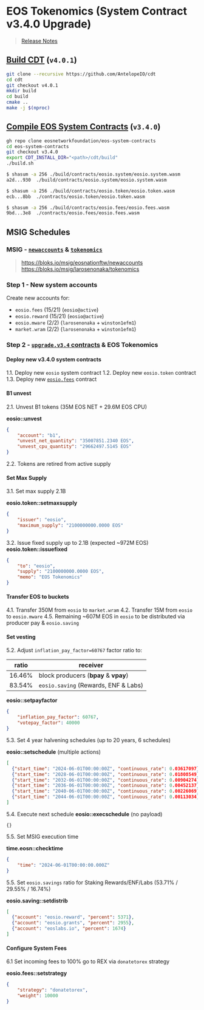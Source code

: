 # EOS Tokenomics (System Contract v3.4.0 Upgrade)

> [Release Notes](https://github.com/eosnetworkfoundation/eos-system-contracts/releases/tag/v3.4.0)

## [Build CDT](https://github.com/AntelopeIO/cdt) (`v4.0.1`)

```bash
git clone --recursive https://github.com/AntelopeIO/cdt
cd cdt
git checkout v4.0.1
mkdir build
cd build
cmake ..
make -j $(nproc)
```

## [Compile EOS System Contracts](https://github.com/eosnetworkfoundation/eos-system-contracts/releases/tag/v3.4.0) (`v3.4.0`)

```bash
gh repo clone eosnetworkfoundation/eos-system-contracts
cd eos-system-contracts
git checkout v3.4.0
export CDT_INSTALL_DIR="<path>/cdt/build"
./build.sh
```

```bash
$ shasum -a 256 ./build/contracts/eosio.system/eosio.system.wasm
a2d...930  ./build/contracts/eosio.system/eosio.system.wasm

$ shasum -a 256 ./build/contracts/eosio.token/eosio.token.wasm
ecb...8bb  ./contracts/eosio.token/eosio.token.wasm

$ shasum -a 256 ./build/contracts/eosio.fees/eosio.fees.wasm
9bd...3e8  ./contracts/eosio.fees/eosio.fees.wasm
```

## MSIG Schedules

### MSIG - [`newaccounts`](https://bloks.io/msig/eosnationftw/newaccounts) & [`tokenomics`](https://bloks.io/msig/larosenonaka/tokenomics)

> https://bloks.io/msig/eosnationftw/newaccounts
> https://bloks.io/msig/larosenonaka/tokenomics

### Step 1 - New system accounts
Create new accounts for:
- `eosio.fees` (15/21) (`eosio@active`)
- `eosio.reward` (15/21) (`eosio@active`)
- `eosio.mware` (2/2) (`larosenonaka` + `winston1efm1`)
- `market.wram` (2/2) (`larosenonaka` + `winston1efm1`)

### Step 2 - [`upgrade.v3.4` contracts](https://github.com/eosnetworkfoundation/eos-system-contracts/releases/tag/v3.4.0) & EOS Tokenomics

#### Deploy new v3.4.0 system contracts
1.1. Deploy new `eosio` system contract
1.2. Deploy new `eosio.token` contract
1.3. Deploy new [`eosio.fees`](https://github.com/eosnetworkfoundation/eosio.fees) contract

#### B1 unvest
2.1. Unvest B1 tokens (35M EOS NET + 29.6M EOS CPU)

**eosio::unvest**
```json
{
    "account": "b1",
    "unvest_net_quantity": "35007851.2340 EOS",
    "unvest_cpu_quantity": "29662497.5145 EOS"
}
```

2.2. Tokens are retired from active supply

#### Set Max Supply
3.1. Set max supply 2.1B

**eosio.token::setmaxsupply**
```json
{
    "issuer": "eosio",
    "maximum_supply": "2100000000.0000 EOS"
}
```

3.2. Issue fixed supply up to 2.1B (expected ~972M EOS)
**eosio.token::issuefixed**
```json
{
    "to": "eosio",
    "supply": "2100000000.0000 EOS",
    "memo": "EOS Tokenomics"
}
```

#### Transfer EOS to buckets
4.1. Transfer 350M from `eosio` to `market.wram`
4.2. Transfer 15M from `eosio` to `eosio.mware`
4.5. Remaining ~607M EOS in `eosio` to be distributed via producer pay & `eosio.saving`

#### Set vesting
5.2. Adjust `inflation_pay_factor=60767` factor ratio to:

| ratio  | receiver |
|--------|----------|
| 16.46% | block producers (**bpay** & **vpay**)
| 83.54% | `eosio.saving` (Rewards, ENF & Labs)

**eosio::setpayfactor**
```json
{
    "inflation_pay_factor": 60767,
    "votepay_factor": 40000
}
```

5.3. Set 4 year halvening schedules (up to 20 years, 6 schedules)

**eosio::setschedule** (multiple actions)
```json
[
  {"start_time": "2024-06-01T00:00:00Z", "continuous_rate": 0.03617097},
  {"start_time": "2028-06-01T00:00:00Z", "continuous_rate": 0.01808549},
  {"start_time": "2032-06-01T00:00:00Z", "continuous_rate": 0.00904274},
  {"start_time": "2036-06-01T00:00:00Z", "continuous_rate": 0.00452137},
  {"start_time": "2040-06-01T00:00:00Z", "continuous_rate": 0.00226069},
  {"start_time": "2044-06-01T00:00:00Z", "continuous_rate": 0.00113034}
]
```

5.4. Execute next schedule
**eosio::execschedule** (no payload)
```
{}
```

5.5. Set MSIG execution time

**time.eosn::checktime**
```json
{
    "time": "2024-06-01T00:00:00.000Z"
}
```

5.5. Set `eosio.savings` ratio for Staking Rewards/ENF/Labs (53.71% / 29.55% / 16.74%)

**eosio.saving::setdistrib**
```json
[
  {"account": "eosio.reward", "percent": 5371},
  {"account": "eosio.grants", "percent": 2955},
  {"account": "eoslabs.io", "percent": 1674}
]
```

#### Configure System Fees
6.1 Set incoming fees to 100% go to REX via `donatetorex` strategy

**eosio.fees::setstrategy**
```json
{
    "strategy": "donatetorex",
    "weight": 10000
}
```